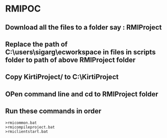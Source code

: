 # RMIPOC
## Download all the files to a folder say : RMIProject
## Replace the path of C:\users\sigarg\ecworkspace in files in scripts folder to path of above RMIProject folder
## Copy KirtiProject/ to C:\KirtiProject
## OPen command line and cd to RMIProject folder
## Run these commands in order
    >rmicommon.bat
    >rmicompileproject.bat
    >rmiclientstart.bat
